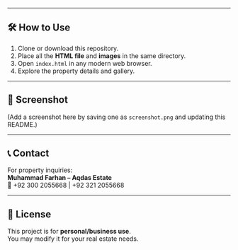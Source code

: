 
---

## 🛠️ How to Use
1. Clone or download this repository.
2. Place all the **HTML file** and **images** in the same directory.
3. Open `index.html` in any modern web browser.
4. Explore the property details and gallery.

---

## 📸 Screenshot
(Add a screenshot here by saving one as `screenshot.png` and updating this README.)

---

## 📞 Contact
For property inquiries:  
**Muhammad Farhan – Aqdas Estate**  
📱 +92 300 2055668 | +92 321 2055668  

---

## 📄 License
This project is for **personal/business use**.  
You may modify it for your real estate needs.
